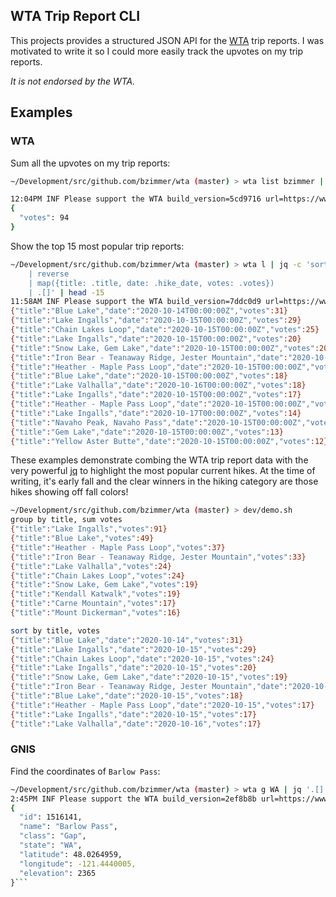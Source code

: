 ## WTA Trip Report CLI

This projects provides a structured JSON API for the [WTA](https://www.wta.org/) trip
reports. I was motivated to write it so I could more easily track the upvotes on my
trip reports.

*It is not endorsed by the WTA.*

## Examples

### WTA
Sum all the upvotes on my trip reports:

```sh
~/Development/src/github.com/bzimmer/wta (master) > wta list bzimmer | jq 'map(.votes) | add | {"votes":.}'

12:04PM INF Please support the WTA build_version=5cd9716 url=https://www.wta.org/
{
  "votes": 94
}
```

Show the top 15 most popular trip reports:

```sh
~/Development/src/github.com/bzimmer/wta (master) > wta l | jq -c 'sort_by(.votes)
    | reverse
    | map({title: .title, date: .hike_date, votes: .votes})
    | .[]' | head -15
11:58AM INF Please support the WTA build_version=7ddc0d9 url=https://www.wta.org/
{"title":"Blue Lake","date":"2020-10-14T00:00:00Z","votes":31}
{"title":"Lake Ingalls","date":"2020-10-15T00:00:00Z","votes":29}
{"title":"Chain Lakes Loop","date":"2020-10-15T00:00:00Z","votes":25}
{"title":"Lake Ingalls","date":"2020-10-15T00:00:00Z","votes":20}
{"title":"Snow Lake, Gem Lake","date":"2020-10-15T00:00:00Z","votes":20}
{"title":"Iron Bear - Teanaway Ridge, Jester Mountain","date":"2020-10-14T00:00:00Z","votes":18}
{"title":"Heather - Maple Pass Loop","date":"2020-10-15T00:00:00Z","votes":18}
{"title":"Blue Lake","date":"2020-10-15T00:00:00Z","votes":18}
{"title":"Lake Valhalla","date":"2020-10-16T00:00:00Z","votes":18}
{"title":"Lake Ingalls","date":"2020-10-15T00:00:00Z","votes":17}
{"title":"Heather - Maple Pass Loop","date":"2020-10-15T00:00:00Z","votes":14}
{"title":"Lake Ingalls","date":"2020-10-17T00:00:00Z","votes":14}
{"title":"Navaho Peak, Navaho Pass","date":"2020-10-15T00:00:00Z","votes":13}
{"title":"Gem Lake","date":"2020-10-15T00:00:00Z","votes":13}
{"title":"Yellow Aster Butte","date":"2020-10-15T00:00:00Z","votes":12}
```

These examples demonstrate combing the WTA trip report data with the very powerful
[jq](https://stedolan.github.io/jq/) to highlight the most popular current hikes. At
the time of writing, it's early fall and the clear winners in the hiking category are
those hikes showing off fall colors!

```sh
~/Development/src/github.com/bzimmer/wta (master) > dev/demo.sh
group by title, sum votes
{"title":"Lake Ingalls","votes":91}
{"title":"Blue Lake","votes":49}
{"title":"Heather - Maple Pass Loop","votes":37}
{"title":"Iron Bear - Teanaway Ridge, Jester Mountain","votes":33}
{"title":"Lake Valhalla","votes":24}
{"title":"Chain Lakes Loop","votes":24}
{"title":"Snow Lake, Gem Lake","votes":19}
{"title":"Kendall Katwalk","votes":19}
{"title":"Carne Mountain","votes":17}
{"title":"Mount Dickerman","votes":16}

sort by title, votes
{"title":"Blue Lake","date":"2020-10-14","votes":31}
{"title":"Lake Ingalls","date":"2020-10-15","votes":29}
{"title":"Chain Lakes Loop","date":"2020-10-15","votes":24}
{"title":"Lake Ingalls","date":"2020-10-15","votes":20}
{"title":"Snow Lake, Gem Lake","date":"2020-10-15","votes":19}
{"title":"Iron Bear - Teanaway Ridge, Jester Mountain","date":"2020-10-14","votes":18}
{"title":"Blue Lake","date":"2020-10-15","votes":18}
{"title":"Heather - Maple Pass Loop","date":"2020-10-15","votes":17}
{"title":"Lake Ingalls","date":"2020-10-15","votes":17}
{"title":"Lake Valhalla","date":"2020-10-16","votes":17}
```

### GNIS

Find the coordinates of `Barlow Pass`:

```sh
~/Development/src/github.com/bzimmer/wta (master) > wta g WA | jq '.[] | select(.name == "Barlow Pass")' 
2:45PM INF Please support the WTA build_version=2ef8b8b url=https://www.wta.org/
{
  "id": 1516141,
  "name": "Barlow Pass",
  "class": "Gap",
  "state": "WA",
  "latitude": 48.0264959,
  "longitude": -121.4440005,
  "elevation": 2365
}```

